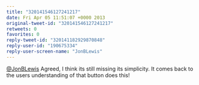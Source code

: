 ```yaml
---
title: "320141546127241217"
date: Fri Apr 05 11:51:07 +0000 2013
original-tweet-id: "320141546127241217"
retweets: 0
favorites: 0
reply-tweet-id: "320141182929870848"
reply-user-id: "190675334"
reply-user-screen-name: "JonBLewis"
---
```

<a href="https://twitter.com/JonBLewis">@JonBLewis</a> Agreed, I think its still missing its simplicity. It comes back to the users understanding of that button does this!
